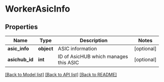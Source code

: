# WorkerAsicInfo

## Properties
Name | Type | Description | Notes
------------ | ------------- | ------------- | -------------
**asic_info** | **object** | ASIC information | [optional] 
**asichub_id** | **int** | ID of AsicHUB which manages this ASIC | [optional] 

[[Back to Model list]](../README.md#documentation-for-models) [[Back to API list]](../README.md#documentation-for-api-endpoints) [[Back to README]](../README.md)


